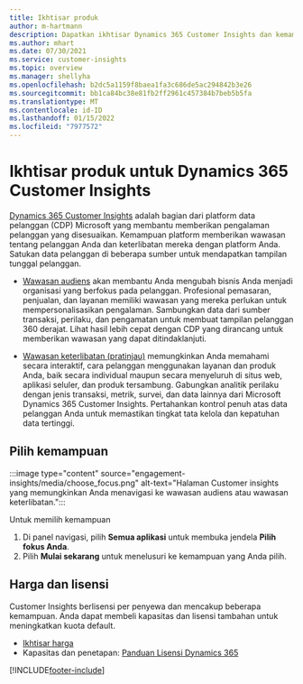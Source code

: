 ```yaml
---
title: Ikhtisar produk
author: m-hartmann
description: Dapatkan ikhtisar Dynamics 365 Customer Insights dan kemampuannya.
ms.author: mhart
ms.date: 07/30/2021
ms.service: customer-insights
ms.topic: overview
ms.manager: shellyha
ms.openlocfilehash: b2dc5a1159f8baea1fa3c686de5ac294842b3e26
ms.sourcegitcommit: bb1ca84bc38e81fb2ff2961c457384b7beb5b5fa
ms.translationtype: MT
ms.contentlocale: id-ID
ms.lasthandoff: 01/15/2022
ms.locfileid: "7977572"
---
```

# <a name="product-overview-for-dynamics-365-customer-insights"></a>Ikhtisar produk untuk Dynamics 365 Customer Insights

[Dynamics 365 Customer Insights](https://dynamics.microsoft.com/ai/customer-insights/) adalah bagian dari platform data pelanggan (CDP) Microsoft yang membantu memberikan pengalaman pelanggan yang disesuaikan. Kemampuan platform memberikan wawasan tentang pelanggan Anda dan keterlibatan mereka dengan platform Anda. Satukan data pelanggan di beberapa sumber untuk mendapatkan tampilan tunggal pelanggan.


- [Wawasan audiens](audience-insights/overview.md) akan membantu Anda mengubah bisnis Anda menjadi organisasi yang berfokus pada pelanggan. Profesional pemasaran, penjualan, dan layanan memiliki wawasan yang mereka perlukan untuk mempersonalisasikan pengalaman. Sambungkan data dari sumber transaksi, perilaku, dan pengamatan untuk membuat tampilan pelanggan 360 derajat. Lihat hasil lebih cepat dengan CDP yang dirancang untuk memberikan wawasan yang dapat ditindaklanjuti. 

- [Wawasan keterlibatan (pratinjau)](engagement-insights/index.yml) memungkinkan Anda memahami secara interaktif, cara pelanggan menggunakan layanan dan produk Anda, baik secara individual maupun secara menyeluruh di situs web, aplikasi seluler, dan produk tersambung. Gabungkan analitik perilaku dengan jenis transaksi, metrik, survei, dan data lainnya dari Microsoft Dynamics 365 Customer Insights. Pertahankan kontrol penuh atas data pelanggan Anda untuk memastikan tingkat tata kelola dan kepatuhan data tertinggi.
 
## <a name="choose-a-capability"></a>Pilih kemampuan

:::image type="content" source="engagement-insights/media/choose_focus.png" alt-text="Halaman Customer insights yang memungkinkan Anda menavigasi ke wawasan audiens atau wawasan keterlibatan.":::

Untuk memilih kemampuan

1. Di panel navigasi, pilih **Semua aplikasi** untuk membuka jendela **Pilih fokus Anda**.
1. Pilih **Mulai sekarang** untuk menelusuri ke kemampuan yang Anda pilih.

## <a name="pricing-and-licensing"></a>Harga dan lisensi

Customer Insights berlisensi per penyewa dan mencakup beberapa kemampuan. Anda dapat membeli kapasitas dan lisensi tambahan untuk meningkatkan kuota default. 
- [Ikhtisar harga](https://dynamics.microsoft.com/ai/customer-insights/pricing/)
- Kapasitas dan penetapan: [Panduan Lisensi Dynamics 365](https://go.microsoft.com/fwlink/?LinkId=866544)

[!INCLUDE[footer-include](includes/footer-banner.md)]